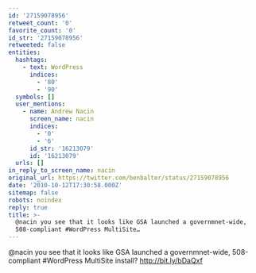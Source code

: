 ```yaml
---
id: '27159078956'
retweet_count: '0'
favorite_count: '0'
id_str: '27159078956'
retweeted: false
entities:
  hashtags:
    - text: WordPress
      indices:
        - '80'
        - '90'
  symbols: []
  user_mentions:
    - name: Andrew Nacin
      screen_name: nacin
      indices:
        - '0'
        - '6'
      id_str: '16213079'
      id: '16213079'
  urls: []
in_reply_to_screen_name: nacin
original_url: https://twitter.com/benbalter/status/27159078956
date: '2010-10-12T17:30:58.000Z'
sitemap: false
robots: noindex
reply: true
title: >-
  @nacin you see that it looks like GSA launched a governmnet-wide,
  508-compliant #WordPress MultiSite…
---
```


@nacin you see that it looks like GSA launched a governmnet-wide, 508-compliant #WordPress MultiSite install? http://bit.ly/bDaQxf